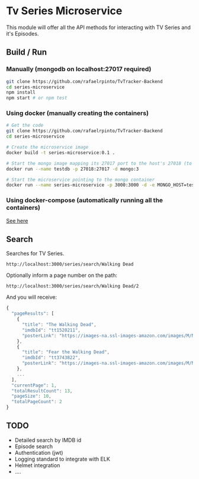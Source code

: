 # Tv Series Microservice

This module will offer all the API methods for interacting with TV Series and it's Episodes.

## Build / Run

### Manually (mongodb on localhost:27017 required)

```bash
git clone https://github.com/rafaelrpinto/TvTracker-Backend
cd series-microservice
npm install
npm start # or npm test
```
### Using docker (manually creating the containers)

```bash
# Get the code
git clone https://github.com/rafaelrpinto/TvTracker-Backend
cd series-microservice

# Create the microservice image
docker build -t series-microservice:0.1 . 

# Start the mongo image mapping its 27017 port to the host's 27018 (to avoid conflict)
docker run --name testdb -p 27018:27017 -d mongo:3

# Start the microservice pointing to the mongo container
docker run --name series-microservice -p 3000:3000 -d -e MONGO_HOST=testdb -e MONGO_PORT=27018 --link testdb series-microservice:0.1
```
### Using docker-compose (automatically running all the containers)

[See here](https://github.com/rafaelrpinto/TvTracker-Backend/blob/master/README.md)


## Search

Searches for TV Series.

`http://localhost:3000/series/search/Walking Dead`

Optionally inform a page number on the path:

`http://localhost:3000/series/search/Walking Dead/2`

And you will receive:

```javascript
{
  "pageResults": [
    {
      "title": "The Walking Dead",
      "imdbId": "tt1520211",
      "posterLink": "https://images-na.ssl-images-amazon.com/images/M/MV5BMTc5NTU3Njg0N15BMl5BanBnXkFtZTgwMzY4MjM0ODE@._V1_SX300.jpg"
    },
    {
      "title": "Fear the Walking Dead",
      "imdbId": "tt3743822",
      "posterLink": "https://images-na.ssl-images-amazon.com/images/M/MV5BMjQwODQ5ODYxOV5BMl5BanBnXkFtZTgwNDU3OTA0OTE@._V1_SX300.jpg"
    },
    ...
  ],
  "currentPage": 1,
  "totalResultCount": 13,
  "pageSize": 10,
  "totalPageCount": 2
}
```

## TODO

- Detailed search by IMDB id
- Episode search
- Authentication (jwt)
- Logging standard to integrate with ELK
- Helmet integration
- ....
